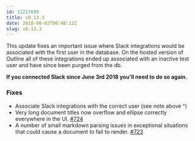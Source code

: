 ```yaml
---
id: 12217699
title: v0.13.3
date: 2018-08-02T06:48:12Z
slug: v0.13.3
---
```

    
This update fixes an important issue where Slack integrations would be associated with the first user in the database. On the hosted version of Outline all of these integrations ended up associated with an inactive test user and have since been purged from the db.

**If you connected Slack since June 3rd 2018 you'll need to do so again.**

### Fixes

- Associate Slack integrations with the correct user (see note above ^)
- Very long document titles now overflow and ellipse correctly everywhere in the UI. [#724](https://github.com/outline/outline/issues/724)
- A number of small markdown parsing issues in exceptional situations that could cause a document to fail to render. [#723](https://github.com/outline/outline/issues/723)

      